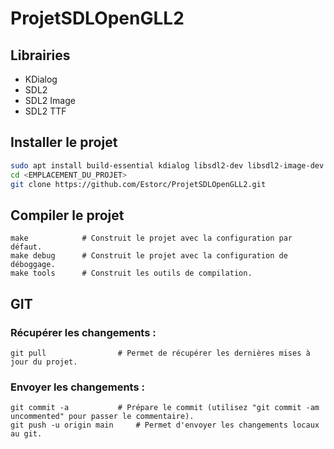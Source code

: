 # ProjetSDLOpenGLL2

## Librairies
- KDialog
- SDL2
- SDL2 Image
- SDL2 TTF

## Installer le projet
```sh
sudo apt install build-essential kdialog libsdl2-dev libsdl2-image-dev libsdl2-ttf-dev
cd <EMPLACEMENT_DU_PROJET>
git clone https://github.com/Estorc/ProjetSDLOpenGLL2.git
```

## Compiler le projet
```
make            # Construit le projet avec la configuration par défaut.
make debug      # Construit le projet avec la configuration de déboggage.
make tools      # Construit les outils de compilation.
```

## GIT
### Récupérer les changements :
```git
git pull                # Permet de récupérer les dernières mises à jour du projet.
```
### Envoyer les changements :
```git
git commit -a           # Prépare le commit (utilisez "git commit -am uncommented" pour passer le commentaire).
git push -u origin main     # Permet d'envoyer les changements locaux au git.
```
